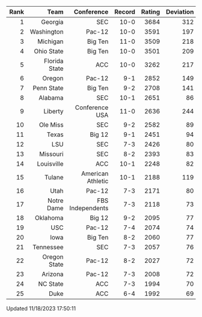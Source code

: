 | Rank  | Team                 | Conference           | Record   | Rating | Deviation |
| ---:  | ---:                 | ---:                 | ---:     | ---:   | ---:      |
| 1     | Georgia              | SEC                  | 10-0     | 3684   | 312       |
| 2     | Washington           | Pac-12               | 10-0     | 3591   | 197       |
| 3     | Michigan             | Big Ten              | 11-0     | 3509   | 218       |
| 4     | Ohio State           | Big Ten              | 10-0     | 3501   | 209       |
| 5     | Florida State        | ACC                  | 10-0     | 3262   | 217       |
| 6     | Oregon               | Pac-12               | 9-1      | 2852   | 149       |
| 7     | Penn State           | Big Ten              | 9-2      | 2708   | 141       |
| 8     | Alabama              | SEC                  | 10-1     | 2651   | 86        |
| 9     | Liberty              | Conference USA       | 11-0     | 2636   | 244       |
| 10    | Ole Miss             | SEC                  | 9-2      | 2582   | 89        |
| 11    | Texas                | Big 12               | 9-1      | 2451   | 94        |
| 12    | LSU                  | SEC                  | 7-3      | 2426   | 80        |
| 13    | Missouri             | SEC                  | 8-2      | 2393   | 83        |
| 14    | Louisville           | ACC                  | 10-1     | 2248   | 82        |
| 15    | Tulane               | American Athletic    | 10-1     | 2188   | 119       |
| 16    | Utah                 | Pac-12               | 7-3      | 2171   | 80        |
| 17    | Notre Dame           | FBS Independents     | 7-3      | 2118   | 73        |
| 18    | Oklahoma             | Big 12               | 9-2      | 2095   | 77        |
| 19    | USC                  | Pac-12               | 7-4      | 2074   | 74        |
| 20    | Iowa                 | Big Ten              | 8-2      | 2060   | 77        |
| 21    | Tennessee            | SEC                  | 7-3      | 2057   | 76        |
| 22    | Oregon State         | Pac-12               | 8-2      | 2027   | 72        |
| 23    | Arizona              | Pac-12               | 7-3      | 2008   | 72        |
| 24    | NC State             | ACC                  | 7-3      | 1994   | 70        |
| 25    | Duke                 | ACC                  | 6-4      | 1992   | 69        |

Updated 11/18/2023 17:50:11
